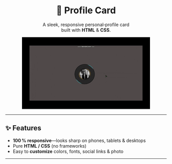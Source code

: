 <!-- ──────────────────────────────────────────────────────────── -->
<!--  Profile Card – README                                      -->
<!-- ──────────────────────────────────────────────────────────── -->

<h1 align="center">
  💼 <strong>Profile&nbsp;Card</strong>
</h1>

<p align="center">
  A sleek, responsive personal‑profile card<br>
  built with <strong>HTML</strong> &amp; <strong>CSS</strong>.
</p>

<p align="center">
  <!-- GIF preview -->
  <img src="video.gif" alt="Animated preview of the profile card" width="400">
</p>

---

## ✨ Features


- **100 % responsive**—looks sharp on phones, tablets & desktops  
- Pure **HTML / CSS** (no frameworks)  
- Easy to **customize** colors, fonts, social links & photo  

---



